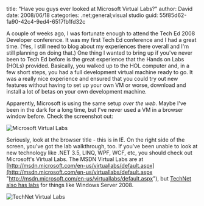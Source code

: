 
title: "Have you guys ever looked at Microsoft Virtual Labs?"
author: David
date: 2008/06/18
categories: .net;general;visual studio
guid: 55f85d62-1a90-42c4-9ed4-6517fb1fd32c

A couple of weeks ago, I was fortunate enough to attend the Tech Ed 2008 Developer conference. It was my first Tech Ed conference and I had a great time. (Yes, I still need to blog about my experiences there overall and I'm still planning on doing that.) One thing I wanted to bring up if you've never been to Tech Ed before is the great experience that the Hands on Labs (HOLs) provided. Basically, you walked up to the HOL computer and, in a few short steps, you had a full development virtual machine ready to go. It was a really nice experience and ensured that you could try out new features without having to set up your own VM or worse, download and install a lot of betas on your own development machine. 

Apparently, Microsoft is using the same setup *over the web*. Maybe I've been in the dark for a long time, but I've never used a VM in a browser window before. Check the screenshot out: 

![Microsoft Virtual Labs](https://s3.amazonaws.com/mohundro/blog/WindowsLiveWriter/HaveyouguyseverlookedatMicrosoftVirtualL_70DA/image_4.png)

Seriously, look at the browser title - this is in IE. On the right side of the screen, you've got the lab walkthrough, too. If you've been unable to look at new technology like .NET 3.5, LINQ, WPF, WCF, etc, you should check out Microsoft's Virtual Labs. The MSDN Virtual Labs are at [http://msdn.microsoft.com/en-us/virtuallabs/default.aspx](http://msdn.microsoft.com/en-us/virtuallabs/default.aspx "http://msdn.microsoft.com/en-us/virtuallabs/default.aspx"), but [TechNet also has labs](http://technet.microsoft.com/en-us/bb467605.aspx) for things like Windows Server 2008. 
 
![TechNet Virtual Labs](https://s3.amazonaws.com/mohundro/blog/WindowsLiveWriter/HaveyouguyseverlookedatMicrosoftVirtualL_70DA/image_8.png)

